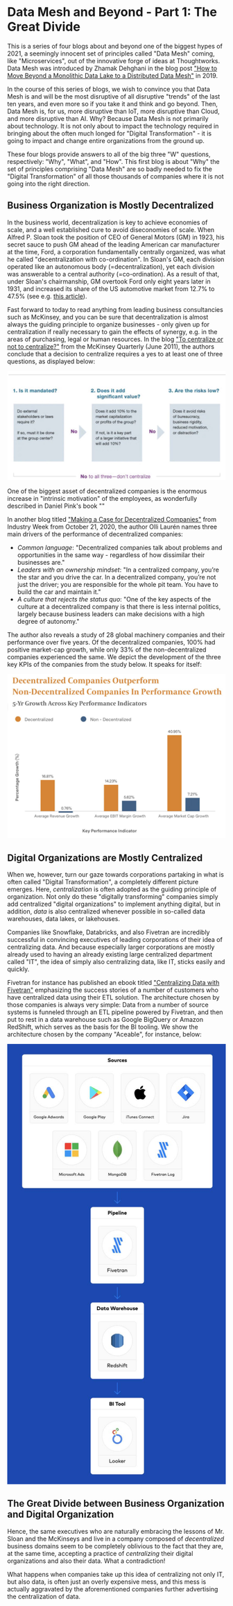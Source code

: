 # Data Mesh and Beyond - Part 1: The Great Divide

This is a series of four blogs about and beyond one of the biggest hypes of 2021, a seemingly innocent set of principles called "Data Mesh" coming, like "Microservices", out of the innovative forge of ideas at Thoughtworks. Data Mesh was introduced by Zhamak Dehghani in the blog post ["How to Move Beyond a Monolithic Data Lake to a Distributed Data Mesh"](https://martinfowler.com/articles/data-monolith-to-mesh.html) in 2019.

In the course of this series of blogs, we wish to convince you that Data Mesh is and will be the most disruptive of all disruptive "trends" of the last ten years, and even more so if you take it and think and go beyond. Then, Data Mesh is, for us, more disruptive than IoT, more disruptive than Cloud, and more disruptive than AI. Why? Because Data Mesh is not primarily about technology. It is not only about to impact the technology required in bringing about the often much longed for "Digital Transformation" - it is going to impact and change entire organizations from the ground up.

These four blogs provide answers to all of the big three "W" questions, respectively: "Why", "What", and "How". This first blog is about "Why" the set of principles comprising "Data Mesh" are so badly needed to fix the "Digital Transformation" of all those thousands of companies where it is not going into the right direction.

## Business Organization is Mostly Decentralized

In the business world, decentralization is key to achieve economies of scale, and a well established cure to avoid diseconomies of scale. When Alfred P. Sloan took the position of CEO of General Motors (GM) in 1923, his secret sauce to push GM ahead of the leading American car manufacturer at the time, Ford, a corporation fundamentally centrally organized, was what he called "decentralization with co-ordination". In Sloan's GM, each division operated like an autonomous body (=decentralization), yet each division was answerable to a central authority (=co-ordination). As a result of that, under Sloan's chairmanship, GM overtook Ford only eight years later in 1931, and increased its share of the US automotive market from 12.7% to 47.5% (see e.g. [this article](https://www.pioneeringminds.com/alfred-sloan-organizing-corporation/)).

Fast forward to today to read anything from leading business consultancies such as McKinsey, and you can be sure that decentralization is almost always the guiding principle to organize businesses - only given up for centralization if really necessary to gain the effects of synergy, e.g. in the areas of purchasing, legal or human resources. In the blog ["To centralize or not to centralize?"](https://www.mckinsey.com/business-functions/people-and-organizational-performance/our-insights/to-centralize-or-not-to-centralize) from the McKinsey Quarterly (June 2011), the authors conclude that a decision to centralize requires a yes to at least one of three questions, as displayed below:

![Three questions from the "To centralize or not to centralize" McKinsey blog](pix/McKinsey_Decentralization_3_Questions.jpg)

One of the biggest asset of decentralized companies is the enormous increase in "intrinsic motivation" of the employees, as wonderfully described in Daniel Pink's book ""

In another blog titled ["Making a Case for Decentralized Companies"](https://www.industryweek.com/leadership/article/21145316/is-decentralizing-right-for-your-company) from Industry Week from October 21, 2020, the author Olli Laurén names three main drivers of the performance of decentralized companies:
* *Common language*: "Decentralized companies talk about problems and opportunities in the same way - regardless of how dissimilar their businesses are."
* *Leaders with an ownership mindset*: "In a centralized company, you’re the star and you drive the car. In a decentralized company, you’re not just the driver; you are responsible for the whole pit team. You have to build the car and maintain it."
* *A culture that rejects the status quo*: "One of the key aspects of the culture at a decentralized company is that there is less internal politics, largely because business leaders can make decisions with a high degree of autonomy."

The author also reveals a study of 28 global machinery companies and their performance over five years. Of the decentralized companies, 100% had positive market-cap growth, while only 33% of the non-decentralized companies experienced the same. We depict the development of the three key KPIs of the companies from the study below. It speaks for itself:

![Decentralized Companies Outperform Non-Decentralized Companies in Performance Growth](pix/IndustryWeek_Decentralized_Companies_Outperform.jpg)

## Digital Organizations are Mostly Centralized

When we, however, turn our gaze towards corporations partaking in what is often called "Digital Transformation", a completely different picture emerges. Here, *centralization* is often adopted as the guiding principle of organization. Not only do these "digitally transforming" companies simply add centralized "digital organizations" to implement anything digital, but in addition, *data* is also centralized whenever possible in so-called data warehouses, data lakes, or lakehouses.

Companies like Snowflake, Databricks, and also Fivetran are incredibly successful in convincing executives of leading corporations of their idea of centralizing data. And because especially larger corporations are mostly already used to having an already existing large centralized department called "IT", the idea of simply also centralizing data, like IT, sticks easily and quickly.

Fivetran for instance has published an ebook titled ["Centralizing Data with Fivetran"](https://get.fivetran.com/ebook-centralizing-data-with-fivetran.html) emphasizing the success stories of a number of customers who have centralized data using their ETL solution. The architecture chosen by those companies is always very simple: Data from a number of source systems is funneled through an ETL pipeline powered by Fivetran, and then put to rest in a data warehouse such as Google BigQuery or Amazon RedShift, which serves as the basis for the BI tooling. We show the architecture chosen by the company "Aceable", for instance, below:

![Architecture of "Aceable" from "Centralizing Data with Fivetran"](pix/Fivetran_Aceable_Success_Story.jpg)


## The Great Divide between Business Organization and Digital Organization         

Hence, the same executives who are naturally embracing the lessons of Mr. Sloan and the McKinseys and live in a company composed of *decentralized* business domains seem to be completely oblivious to the fact that they are, at the same time, accepting a practice of *centralizing* their digital organizations and also their data. What a contradiction!

What happens when companies take up this idea of centralizing not only IT, but also data, is often just an overly expensive mess, and this mess is actually aggravated by the aforementioned companies further advertising the centralization of data.
